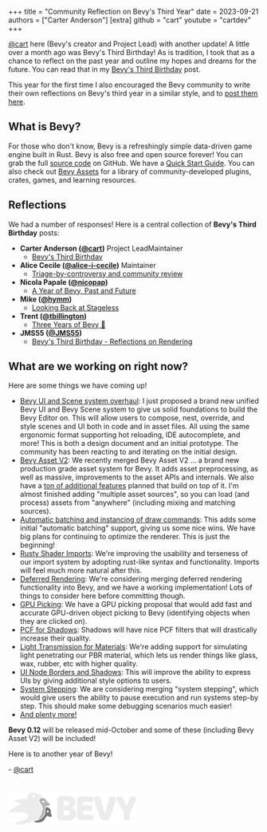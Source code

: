 +++
title = "Community Reflection on Bevy's Third Year"
date = 2023-09-21
authors = ["Carter Anderson"]
[extra]
github = "cart"
youtube = "cartdev"
+++

[@cart](https://www.twitter.com/cart_cart) here (Bevy's creator and Project Lead) with another update! A little over a month ago was Bevy's Third Birthday! As is tradition, I took that as a chance to reflect on the past year and outline my hopes and dreams for the future. You can read that in my [Bevy's Third Birthday](https://bevy.org/news/bevys-third-birthday/) post.

This year for the first time I also encouraged the Bevy community to write their own reflections on Bevy's third year in a similar style, and to [post them here](https://github.com/bevyengine/bevy-website/issues/728).

<!-- more -->

## What is Bevy?

For those who don't know, Bevy is a refreshingly simple data-driven game engine built in Rust. Bevy is also free and open source forever! You can grab the full [source code](https://github.com/bevyengine/bevy) on GitHub. We have a [Quick Start Guide](/learn/quick-start/introduction). You can also check out [Bevy Assets](/assets/) for a library of community-developed plugins, crates, games, and learning resources.

## Reflections

We had a number of responses! Here is a central collection of **Bevy's Third Birthday** posts:

* **Carter Anderson ([@cart](https://github.com/cart))** <span class="people-role people-role-inline people-role-project-lead">Project Lead</span><span class="people-role people-role-inline people-role-maintainer">Maintainer</span>
  * [Bevy's Third Birthday](https://bevy.org/news/bevys-third-birthday/)
* **Alice Cecile ([@alice-i-cecile](https://github.com/alice-i-cecile))** <span class="people-role people-role-inline people-role-maintainer">Maintainer</span>
  * [Triage-by-controversy and community review](https://www.leafwing-studios.com/blog/triage-by-controversy/)
* **Nicola Papale ([@nicopap](https://github.com/nicopap))**
  * [A Year of Bevy, Past and Future](https://devildahu.ch/devlog/bevy-3-years/)
* **Mike ([@hymm](https://github.com/hymm))**
  * [Looking Back at Stageless](https://www.hsubox.design/posts/looking-back-at-stageless/)
* **Trent ([@tbillington](https://github.com/tbillington))**
  * [Three Years of Bevy 🎉](https://trent.kiwi/bevy-three-years)
* **JMS55 ([@JMS55](https://github.com/JMS55))**
  * [Bevy's Third Birthday - Reflections on Rendering](https://jms55.github.io/posts/2023-09-12-bevy-third-birthday/)

## What are we working on right now?

Here are some things we have coming up!

* [Bevy UI and Scene system overhaul](https://github.com/bevyengine/bevy/discussions/9538): I just proposed a brand new unified Bevy UI and Bevy Scene system to give us solid foundations to build the Bevy Editor on. This will allow users to compose, nest, override, and style scenes and UI both in code and in asset files. All using the same ergonomic format supporting hot reloading, IDE autocomplete, and more! This is both a design document and an initial prototype. The community has been reacting to and iterating on the initial design.
* [Bevy Asset V2](https://github.com/bevyengine/bevy/pull/8624): We recently merged Bevy Asset V2 ... a brand new production grade asset system for Bevy. It adds asset preprocessing, as well as massive, improvements to the asset APIs and internals. We also have a [ton of additional features](https://github.com/bevyengine/bevy/issues/9714) planned that build on top of it. I'm almost finished adding "multiple asset sources", so you can load (and process) assets from "anywhere" (including mixing and matching sources).
* [Automatic batching and instancing of draw commands](https://github.com/bevyengine/bevy/pull/9685): This adds some initial "automatic batching" support, giving us some nice wins. We have big plans for continuing to optimize the renderer. This is just the beginning!
* [Rusty Shader Imports](https://github.com/bevyengine/naga_oil/pull/41): We're improving the usability and terseness of our import system by adopting rust-like syntax and functionality. Imports will feel much more natural after this.
* [Deferred Rendering](https://github.com/bevyengine/bevy/pull/9258): We're considering merging deferred rendering functionality into Bevy, and we have a working implementation! Lots of things to consider here before committing though.
* [GPU Picking](https://github.com/bevyengine/bevy/pull/8784): We have a GPU picking proposal that would add fast and accurate GPU-driven object picking to Bevy (identifying objects when they are clicked on).
* [PCF for Shadows](https://github.com/bevyengine/bevy/pull/8006): Shadows will have nice PCF filters that will drastically increase their quality.
* [Light Transmission for Materials](https://github.com/bevyengine/bevy/pull/8015): We're adding support for simulating light penetrating our PBR material, which lets us render things like glass, wax, rubber, etc with higher quality.
* [UI Node Borders and Shadows](https://github.com/bevyengine/bevy/pull/8973): This will improve the ability to express UIs by giving additional style options to users.
* [System Stepping](https://github.com/bevyengine/bevy/pull/8453): We are considering merging "system stepping", which would give users the ability to pause execution and run systems step-by step. This should make some debugging scenarios much easier!
* [And plenty more!](https://github.com/bevyengine/bevy/pulls)

**Bevy 0.12** will be released mid-October and some of these (including Bevy Asset V2) will be included!

Here is to another year of Bevy!

\- [@cart](https://github.com/cart/)

<img src="/assets/bevy_logo_dark.svg" style="height: 4.0rem; margin-top: 1.5rem" class="invertable"/>

